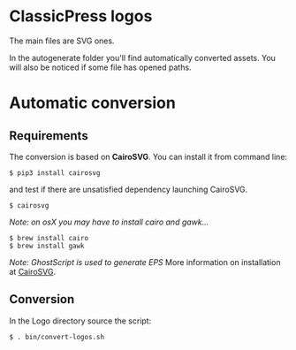 # ClassicPress logos

The main files are SVG ones.

In the autogenerate folder you'll find automatically converted assets.
You will also be noticed if some file has opened paths.

# Automatic conversion
## Requirements
The conversion is based on **CairoSVG**.
You can install it from command line:
```
$ pip3 install cairosvg
```
and test if there are unsatisfied dependency launching CairoSVG.
```
$ cairosvg
```
*Note: on osX you may have to install cairo and gawk...*
```
$ brew install cairo
$ brew install gawk
```
*Note: GhostScript is used to generate EPS*
More information on installation at [CairoSVG](https://cairosvg.org/documentation/).

## Conversion
In the Logo directory source the script:
```
$ . bin/convert-logos.sh
```
